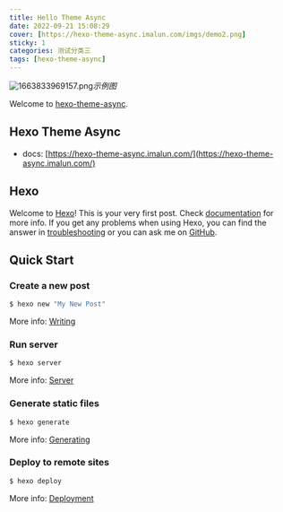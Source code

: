 ```yaml
---
title: Hello Theme Async
date: 2022-09-21 15:08:29
cover: [https://hexo-theme-async.imalun.com/imgs/demo2.png]
sticky: 1
categories: 测试分类三
tags: [hexo-theme-async]
---
```

![1663833969157.png](https://hexo-theme-async.imalun.com/imgs/demo2.png)_示例图_

Welcome to [hexo-theme-async](https://hexo-theme-async.imalun.com/).
<!--more-->
## Hexo Theme Async
- docs: [https://hexo-theme-async.imalun.com/](https://hexo-theme-async.imalun.com/)

## Hexo

Welcome to [Hexo](https://hexo.io/)! This is your very first post. Check [documentation](https://hexo.io/docs/) for more info. If you get any problems when using Hexo, you can find the answer in [troubleshooting](https://hexo.io/docs/troubleshooting.html) or you can ask me on [GitHub](https://github.com/hexojs/hexo/issues).

## Quick Start

### Create a new post

``` bash
$ hexo new "My New Post"
```

More info: [Writing](https://hexo.io/docs/writing.html)

### Run server

``` bash
$ hexo server
```

More info: [Server](https://hexo.io/docs/server.html)

### Generate static files

``` bash
$ hexo generate
```

More info: [Generating](https://hexo.io/docs/generating.html)

### Deploy to remote sites

``` bash
$ hexo deploy
```

More info: [Deployment](https://hexo.io/docs/one-command-deployment.html)
